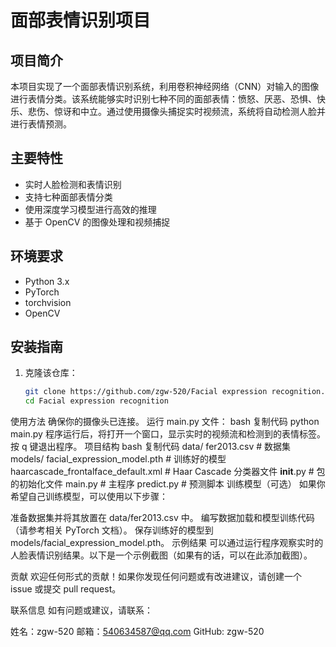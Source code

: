 # 面部表情识别项目

## 项目简介
本项目实现了一个面部表情识别系统，利用卷积神经网络（CNN）对输入的图像进行表情分类。该系统能够实时识别七种不同的面部表情：愤怒、厌恶、恐惧、快乐、悲伤、惊讶和中立。通过使用摄像头捕捉实时视频流，系统将自动检测人脸并进行表情预测。

## 主要特性
- 实时人脸检测和表情识别
- 支持七种面部表情分类
- 使用深度学习模型进行高效的推理
- 基于 OpenCV 的图像处理和视频捕捉

## 环境要求
- Python 3.x
- PyTorch
- torchvision
- OpenCV

## 安装指南
1. 克隆该仓库：
   ```bash
   git clone https://github.com/zgw-520/Facial expression recognition.git
   cd Facial expression recognition
使用方法
确保你的摄像头已连接。
运行 main.py 文件：
bash
复制代码
python main.py
程序运行后，将打开一个窗口，显示实时的视频流和检测到的表情标签。
按 q 键退出程序。
项目结构
bash
复制代码
data/
    fer2013.csv          # 数据集
models/
    facial_expression_model.pth  # 训练好的模型
    haarcascade_frontalface_default.xml  # Haar Cascade 分类器文件
__init__.py                # 包的初始化文件
main.py                    # 主程序
predict.py                 # 预测脚本
训练模型（可选）
如果你希望自己训练模型，可以使用以下步骤：

准备数据集并将其放置在 data/fer2013.csv 中。
编写数据加载和模型训练代码（请参考相关 PyTorch 文档）。
保存训练好的模型到 models/facial_expression_model.pth。
示例结果
可以通过运行程序观察实时的人脸表情识别结果。以下是一个示例截图（如果有的话，可以在此添加截图）。

贡献
欢迎任何形式的贡献！如果你发现任何问题或有改进建议，请创建一个 issue 或提交 pull request。

联系信息
如有问题或建议，请联系：

姓名：zgw-520
邮箱：540634587@qq.com
GitHub: zgw-520
